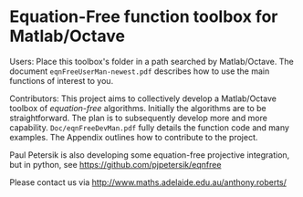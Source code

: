 Equation-Free function toolbox for Matlab/Octave
================================================

Users: Place this toolbox's folder in a path searched by
Matlab/Octave.  The document `eqnFreeUserMan-newest.pdf`
describes how to use the main functions of interest to you.

Contributors: This project aims to collectively develop a
Matlab/Octave toolbox of *equation-free* algorithms.
Initially the algorithms are to be straightforward.  The
plan is to subsequently develop more and more capability.
`Doc/eqnFreeDevMan.pdf` fully details the function code and
many examples.  The Appendix outlines how to contribute to
the project.

Paul Petersik is also developing some equation-free
projective integration, but in python, see
https://github.com/pjpetersik/eqnfree

Please contact us via
http://www.maths.adelaide.edu.au/anthony.roberts/
